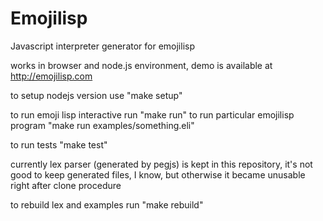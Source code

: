 Emojilisp
========

Javascript interpreter generator for emojilisp

works in browser and node.js environment, demo is available at http://emojilisp.com

to setup nodejs version use "make setup"

to run emoji lisp interactive run "make run"
to run particular emojilisp program "make run examples/something.eli"

to run tests "make test"

currently lex parser (generated by pegjs) is kept in this repository, it's not good to keep generated files, I know, but otherwise it became unusable right after clone procedure

to rebuild lex and examples run "make rebuild"